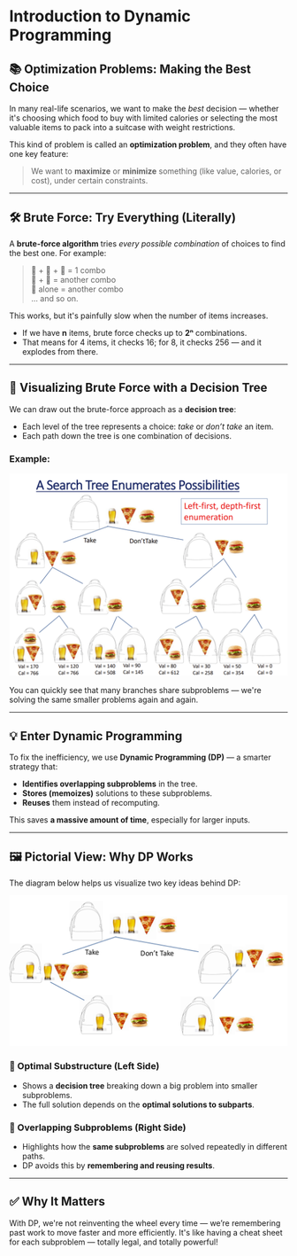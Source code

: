 # Introduction to Dynamic Programming

## 📚 Optimization Problems: Making the Best Choice

In many real-life scenarios, we want to make the *best* decision — whether it's choosing which food to buy with limited calories or selecting the most valuable items to pack into a suitcase with weight restrictions.

This kind of problem is called an **optimization problem**, and they often have one key feature:  
> We want to **maximize** or **minimize** something (like value, calories, or cost), under certain constraints.

---

## 🛠 Brute Force: Try Everything (Literally)

A **brute-force algorithm** tries *every possible combination* of choices to find the best one. For example:

> 🍺 + 🍕 + 🍔 = 1 combo  
> 🍺 + 🍕 = another combo  
> 🍺 alone = another combo  
> ... and so on.

This works, but it's painfully slow when the number of items increases.

- If we have **n** items, brute force checks up to **2ⁿ** combinations.
- That means for 4 items, it checks 16; for 8, it checks 256 — and it explodes from there.

---

## 🌳 Visualizing Brute Force with a Decision Tree

We can draw out the brute-force approach as a **decision tree**:

- Each level of the tree represents a choice: _take_ or _don’t take_ an item.
- Each path down the tree is one combination of decisions.

### Example:
<p align="center">
<img src="tree.png" alt="Search Tree" width="800"/>
</p>
You can quickly see that many branches share subproblems — we're solving the same smaller problems again and again.

---

## 💡 Enter Dynamic Programming

To fix the inefficiency, we use **Dynamic Programming (DP)** — a smarter strategy that:

- **Identifies overlapping subproblems** in the tree.
- **Stores (memoizes)** solutions to these subproblems.
- **Reuses** them instead of recomputing.

This saves **a massive amount of time**, especially for larger inputs.

---

## 🖼 Pictorial View: Why DP Works

The diagram below helps us visualize two key ideas behind DP:

<p align="center">
<img src="tree_dp.png" alt="Overlapping Subproblems and Optimal Substructure" width="800"/>
</p>


### 🔹 Optimal Substructure (Left Side)
- Shows a **decision tree** breaking down a big problem into smaller subproblems.
- The full solution depends on the **optimal solutions to subparts**.

### 🔹 Overlapping Subproblems (Right Side)
- Highlights how the **same subproblems** are solved repeatedly in different paths.
- DP avoids this by **remembering and reusing results**.

---

## ✅ Why It Matters

With DP, we're not reinventing the wheel every time — we’re remembering past work to move faster and more efficiently. It's like having a cheat sheet for each subproblem — totally legal, and totally powerful!
